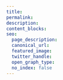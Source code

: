 ```yaml
---
title:
permalink:
description:
content_blocks:
seo:
  page_description: 
  canonical_url: 
  featured_image: 
  twitter_handle: 
  open_graph_type:
  no_index: false
---
```


